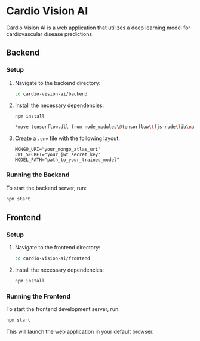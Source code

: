 # Cardio Vision AI

Cardio Vision AI is a web application that utilizes a deep learning model for cardiovascular disease predictions.

## Backend

### Setup

1. Navigate to the backend directory:
    ```bash
    cd cardio-vision-ai/backend
    ```

2. Install the necessary dependencies:
    ```bash
    npm install
    
    *move tensorflow.dll from node_modules\@tensorflow\tfjs-node\lib\napi-v9 to napi-v8
    ```

3. Create a `.env` file with the following layout:
    ```plaintext
    MONGO_URI="your_mongo_atlas_uri"
    JWT_SECRET="your_jwt_secret_key"
    MODEL_PATH="path_to_your_trained_model"
    ```

### Running the Backend

To start the backend server, run:
```bash
npm start
```

## Frontend

### Setup

1. Navigate to the frontend directory:
    ```bash
    cd cardio-vision-ai/frontend
    ```

2. Install the necessary dependencies:
    ```bash
    npm install
    ```

### Running the Frontend

To start the frontend development server, run:
```bash
npm start
```

This will launch the web application in your default browser.

